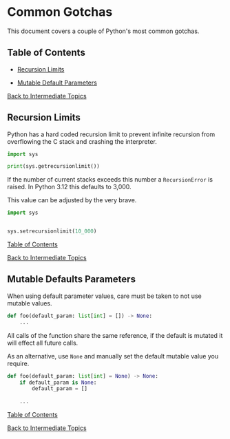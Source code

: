 # Common Gotchas

This document covers a couple of Python's most common gotchas.

## Table of Contents

- [Recursion Limits](#recursion-limits)

- [Mutable Default Parameters](#mutable-defaultsparameters)

[Back to Intermediate Topics](/intermediate/README.md)

## Recursion Limits

Python has a hard coded recursion limit to prevent infinite recursion from overflowing the C stack and crashing the interpreter.

```python
import sys

print(sys.getrecursionlimit())
```

If the number of current stacks exceeds this number a `RecursionError` is raised. In Python 3.12 this defaults to 3,000.

This value can be adjusted by the very brave.

```python
import sys


sys.setrecursionlimit(10_000)
```

[Table of Contents](#table-of-contents)

[Back to Intermediate Topics](/intermediate/README.md)

## Mutable Defaults Parameters

When using default parameter values, care must be taken to not use mutable values.

```python
def foo(default_param: list[int] = []) -> None:
    ...
```

All calls of the function share the same reference, if the default is mutated it will effect all future calls.

As an alternative, use `None` and manually set the default mutable value you require.

```python
def foo(default_param: list[int] = None) -> None:
    if default_param is None:
        default_param = []
    
    ...
```

[Table of Contents](#table-of-contents)

[Back to Intermediate Topics](/intermediate/README.md)
